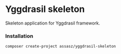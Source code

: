 # Yggdrasil skeleton

Skeleton application for Yggdrasil framework.

### Installation
```
composer create-project assasz/yggdrasil-skeleton
```